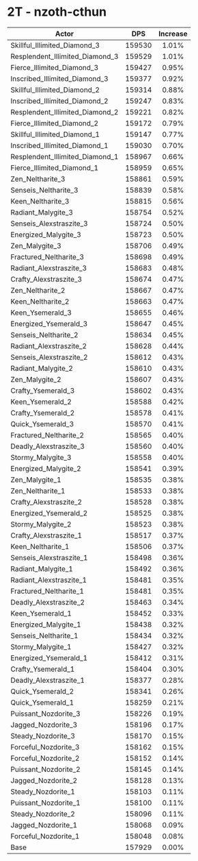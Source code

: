 # 2T - nzoth-cthun
| Actor | DPS | Increase |
|---|:---:|:---:|
|Skillful_Illimited_Diamond_3|159530|1.01%|
|Resplendent_Illimited_Diamond_3|159529|1.01%|
|Fierce_Illimited_Diamond_3|159427|0.95%|
|Inscribed_Illimited_Diamond_3|159377|0.92%|
|Skillful_Illimited_Diamond_2|159314|0.88%|
|Inscribed_Illimited_Diamond_2|159247|0.83%|
|Resplendent_Illimited_Diamond_2|159221|0.82%|
|Fierce_Illimited_Diamond_2|159172|0.79%|
|Skillful_Illimited_Diamond_1|159147|0.77%|
|Inscribed_Illimited_Diamond_1|159030|0.70%|
|Resplendent_Illimited_Diamond_1|158967|0.66%|
|Fierce_Illimited_Diamond_1|158959|0.65%|
|Zen_Neltharite_3|158861|0.59%|
|Senseis_Neltharite_3|158839|0.58%|
|Keen_Neltharite_3|158815|0.56%|
|Radiant_Malygite_3|158754|0.52%|
|Senseis_Alexstraszite_3|158724|0.50%|
|Energized_Malygite_3|158723|0.50%|
|Zen_Malygite_3|158706|0.49%|
|Fractured_Neltharite_3|158698|0.49%|
|Radiant_Alexstraszite_3|158683|0.48%|
|Crafty_Alexstraszite_3|158674|0.47%|
|Zen_Neltharite_2|158667|0.47%|
|Keen_Neltharite_2|158663|0.47%|
|Keen_Ysemerald_3|158655|0.46%|
|Energized_Ysemerald_3|158647|0.45%|
|Senseis_Neltharite_2|158634|0.45%|
|Radiant_Alexstraszite_2|158628|0.44%|
|Senseis_Alexstraszite_2|158612|0.43%|
|Radiant_Malygite_2|158610|0.43%|
|Zen_Malygite_2|158607|0.43%|
|Crafty_Ysemerald_3|158602|0.43%|
|Keen_Ysemerald_2|158588|0.42%|
|Crafty_Ysemerald_2|158578|0.41%|
|Quick_Ysemerald_3|158570|0.41%|
|Fractured_Neltharite_2|158565|0.40%|
|Deadly_Alexstraszite_3|158560|0.40%|
|Stormy_Malygite_3|158558|0.40%|
|Energized_Malygite_2|158541|0.39%|
|Zen_Malygite_1|158535|0.38%|
|Zen_Neltharite_1|158533|0.38%|
|Crafty_Alexstraszite_2|158528|0.38%|
|Energized_Ysemerald_2|158525|0.38%|
|Stormy_Malygite_2|158523|0.38%|
|Crafty_Alexstraszite_1|158517|0.37%|
|Keen_Neltharite_1|158506|0.37%|
|Senseis_Alexstraszite_1|158498|0.36%|
|Radiant_Malygite_1|158492|0.36%|
|Radiant_Alexstraszite_1|158481|0.35%|
|Fractured_Neltharite_1|158481|0.35%|
|Deadly_Alexstraszite_2|158463|0.34%|
|Keen_Ysemerald_1|158452|0.33%|
|Energized_Malygite_1|158438|0.32%|
|Senseis_Neltharite_1|158434|0.32%|
|Stormy_Malygite_1|158427|0.32%|
|Energized_Ysemerald_1|158412|0.31%|
|Crafty_Ysemerald_1|158404|0.30%|
|Deadly_Alexstraszite_1|158377|0.28%|
|Quick_Ysemerald_2|158341|0.26%|
|Quick_Ysemerald_1|158259|0.21%|
|Puissant_Nozdorite_3|158226|0.19%|
|Jagged_Nozdorite_3|158196|0.17%|
|Steady_Nozdorite_3|158170|0.15%|
|Forceful_Nozdorite_3|158162|0.15%|
|Forceful_Nozdorite_2|158152|0.14%|
|Puissant_Nozdorite_2|158145|0.14%|
|Jagged_Nozdorite_2|158128|0.13%|
|Steady_Nozdorite_1|158103|0.11%|
|Puissant_Nozdorite_1|158100|0.11%|
|Steady_Nozdorite_2|158096|0.11%|
|Jagged_Nozdorite_1|158068|0.09%|
|Forceful_Nozdorite_1|158048|0.08%|
|Base|157929|0.00%|
